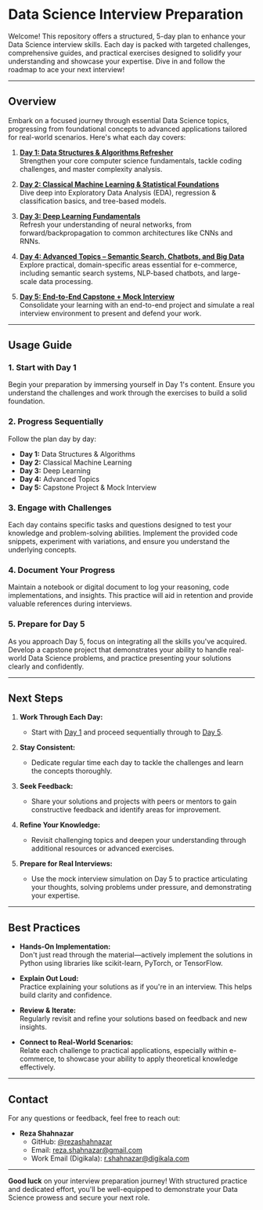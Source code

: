 # Data Science Interview Preparation

Welcome! This repository offers a structured, 5-day plan to enhance your Data Science interview skills. Each day is packed with targeted challenges, comprehensive guides, and practical exercises designed to solidify your understanding and showcase your expertise. Dive in and follow the roadmap to ace your next interview!

---

## Overview

Embark on a focused journey through essential Data Science topics, progressing from foundational concepts to advanced applications tailored for real-world scenarios. Here's what each day covers:

1. **[Day 1: Data Structures & Algorithms Refresher](./daily-challenges/day1.md)**  
   Strengthen your core computer science fundamentals, tackle coding challenges, and master complexity analysis.

2. **[Day 2: Classical Machine Learning & Statistical Foundations](./daily-challenges/day2.md)**  
   Dive deep into Exploratory Data Analysis (EDA), regression & classification basics, and tree-based models.

3. **[Day 3: Deep Learning Fundamentals](./daily-challenges/day3.md)**  
   Refresh your understanding of neural networks, from forward/backpropagation to common architectures like CNNs and RNNs.

4. **[Day 4: Advanced Topics – Semantic Search, Chatbots, and Big Data](./daily-challenges/day4.md)**  
   Explore practical, domain-specific areas essential for e-commerce, including semantic search systems, NLP-based chatbots, and large-scale data processing.

5. **[Day 5: End-to-End Capstone + Mock Interview](./daily-challenges/day5.md)**  
   Consolidate your learning with an end-to-end project and simulate a real interview environment to present and defend your work.

---

## Usage Guide

### 1. **Start with Day 1**

Begin your preparation by immersing yourself in Day 1's content. Ensure you understand the challenges and work through the exercises to build a solid foundation.

### 2. **Progress Sequentially**

Follow the plan day by day:

- **Day 1:** Data Structures & Algorithms
- **Day 2:** Classical Machine Learning
- **Day 3:** Deep Learning
- **Day 4:** Advanced Topics
- **Day 5:** Capstone Project & Mock Interview

### 3. **Engage with Challenges**

Each day contains specific tasks and questions designed to test your knowledge and problem-solving abilities. Implement the provided code snippets, experiment with variations, and ensure you understand the underlying concepts.

### 4. **Document Your Progress**

Maintain a notebook or digital document to log your reasoning, code implementations, and insights. This practice will aid in retention and provide valuable references during interviews.

### 5. **Prepare for Day 5**

As you approach Day 5, focus on integrating all the skills you've acquired. Develop a capstone project that demonstrates your ability to handle real-world Data Science problems, and practice presenting your solutions clearly and confidently.

---

## Next Steps

1. **Work Through Each Day:**

   - Start with [Day 1](./daily-challenges/day1.md) and proceed sequentially through to [Day 5](./daily-challenges/day5.md).

2. **Stay Consistent:**

   - Dedicate regular time each day to tackle the challenges and learn the concepts thoroughly.

3. **Seek Feedback:**

   - Share your solutions and projects with peers or mentors to gain constructive feedback and identify areas for improvement.

4. **Refine Your Knowledge:**

   - Revisit challenging topics and deepen your understanding through additional resources or advanced exercises.

5. **Prepare for Real Interviews:**
   - Use the mock interview simulation on Day 5 to practice articulating your thoughts, solving problems under pressure, and demonstrating your expertise.

---

## Best Practices

- **Hands-On Implementation:**  
  Don't just read through the material—actively implement the solutions in Python using libraries like scikit-learn, PyTorch, or TensorFlow.

- **Explain Out Loud:**  
  Practice explaining your solutions as if you're in an interview. This helps build clarity and confidence.

- **Review & Iterate:**  
  Regularly revisit and refine your solutions based on feedback and new insights.

- **Connect to Real-World Scenarios:**  
  Relate each challenge to practical applications, especially within e-commerce, to showcase your ability to apply theoretical knowledge effectively.

---

## Contact

For any questions or feedback, feel free to reach out:

- **Reza Shahnazar**
  - GitHub: [@rezashahnazar](https://github.com/rezashahnazar)
  - Email: [reza.shahnazar@gmail.com](mailto:reza.shahnazar@gmail.com)
  - Work Email (Digikala): [r.shahnazar@digikala.com](mailto:r.shahnazar@digikala.com)

---

**Good luck** on your interview preparation journey! With structured practice and dedicated effort, you'll be well-equipped to demonstrate your Data Science prowess and secure your next role.
